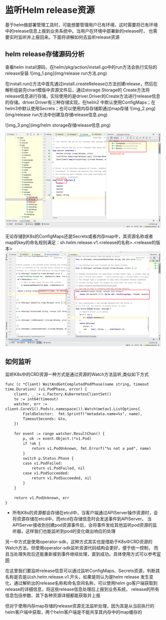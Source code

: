 ﻿# 监听Helm release资源
基于helm做部署管理工具时，可能想要管理用户已有环境，这时需要将已有环境中的release信息上报到业务系统中。当用户在环境中部署新的release时，
也需要实时监听并上报回来。下面将讲解如何去监听release资源

## helm release存储源码分析
查看helm install源码，在helm/pkg/action/install.go中的run方法会执行实际的release安装
![img_1.png](img/release run方法.png)

在install.run()方法中首先通过install.createRelease()方法创建release，然后在解析组装完chart模版中资源文件后，通过storage.Storage的
Create方法将release信息进行存储，实际使用的是driver.Driver的Create方法进行release信息的存储。driver.Driver有三种存储实现，在helm2
中默认使用ConfigMaps；在helm3中默认使用Secrets；也可以使用内存存储即通过map存储
![img_2.png](img/release run方法中创建及存储release信息.png)

![img_3.png](img/helm storage存储release信息.png)

![img_4.png](img/helm存储Driver接口及实现情况.png)

无论存储到K8s的ConfigMaps还是Secrets或者内存map中，其资源名称或者map的key的命名规则满足：sh.helm.release.v1.<release的名称>.<release的版本>
![img_5.png](img/helm存储release资源时构建名称规则.png)

## 如何监听
监听K8s中的CRD资源一种方式是通过资源的Watch方法监听,类似如下方式
```
func (c *Client) WaitAndGetCompletedPodPhase(name string, timeout time.Duration) (v1.PodPhase, error) {
	client, _ := c.Factory.KubernetesClientSet()
	to := int64(timeout)
	watcher, err := client.CoreV1().Pods(c.namespace()).Watch(metav1.ListOptions{
		FieldSelector:  fmt.Sprintf("metadata.name=%s", name),
		TimeoutSeconds: &to,
	})

	for event := range watcher.ResultChan() {
		p, ok := event.Object.(*v1.Pod)
		if !ok {
			return v1.PodUnknown, fmt.Errorf("%s not a pod", name)
		}
		switch p.Status.Phase {
		case v1.PodFailed:
			return v1.PodFailed, nil
		case v1.PodSucceeded:
			return v1.PodSucceeded, nil
		}
	}

	return v1.PodUnknown, err
}
```

- 所有K8s的资源都会存储在etcd中，当客户端通过APIServer操作资源时，会将资源存储在etcd中，而etcd在存储信息时会发送事件到APIServer。
  当APIServer接收到创建pod资源事件后，会将事件发给其他监听pod资源的监听器，这样我们也能监听到pod的变化做出响应的处理
  
另一中方式是使用operator-sdk，这种方式其实也是借助于K8s中CRD资源的Watch方法，但使用operator-sdk监听资源代码结构会更好，便于统一控制，
而且当处理失败后还能重新接到事件继续处理，直到成功。具体使用方式可以参考[官网](https://sdk.operatorframework.io/docs/building-operators/golang/references/client/)

在这里我们要监听release信息可以通过监听ConfigMaps、Secrets资源，判断其名称是否是以sh.helm.release.v1.开头，如果是则认为是helm release
发生变化，通过解析出的release名称和命名空间名称，可以使用helm go客户端获取到release的详细信息，将这些release信息处理后上报到业务系统，
release的所有信息包括参数、其下各种资源详细都能获取并上报

但对于使用内存map存储的release资源无法监听处理，因为其是从当前执行的helm客户端中获取，两个helm客户端是不能共享其内存中的map缓存的




